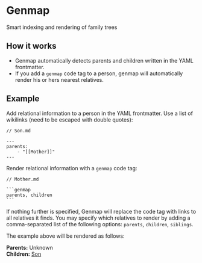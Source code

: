 # Genmap

Smart indexing and rendering of family trees

## How it works

-   Genmap automatically detects parents and children written in the YAML frontmatter.
-   If you add a `genmap` code tag to a person, genmap will automatically render
    his or hers nearest relatives.

## Example

Add relational information to a person in the YAML frontmatter. Use a list of wikilinks (need to be escaped with double quotes):

```
// Son.md

---
parents:
    - "[[Mother]]"
---
```

Render relational information with a `genmap` code tag:

````
// Mother.md

```genmap
parents, children
```
````

If nothing further is specified, Genmap will replace the code tag with links to all relatives it finds.
You may specify which relatives to render by adding a comma-separated list of the following options: `parents`, `children`, `siblings`.

The example above will be rendered as follows:

**Parents:** Unknown  
**Children:** [Son](#)
